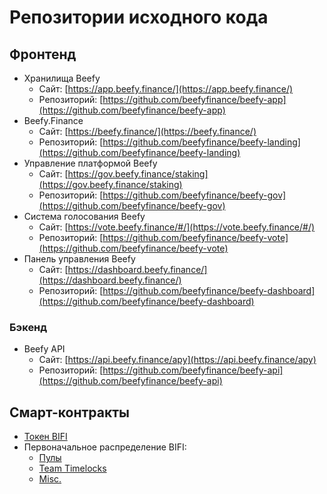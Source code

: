 # Репозитории исходного кода

## Фронтенд

* Хранилища Beefy
  * Сайт: [https://app.beefy.finance/](https://app.beefy.finance/)
  * Репозиторий: [https://github.com/beefyfinance/beefy-app](https://github.com/beefyfinance/beefy-app)
* Beefy.Finance
  * Сайт: [https://beefy.finance/](https://beefy.finance/)
  * Репозиторий: [https://github.com/beefyfinance/beefy-landing](https://github.com/beefyfinance/beefy-landing)
* Управление платформой Beefy
  * Сайт: [https://gov.beefy.finance/staking](https://gov.beefy.finance/staking)
  * Репозиторий: [https://github.com/beefyfinance/beefy-gov](https://github.com/beefyfinance/beefy-gov)
* Система голосования Beefy
  * Сайт: [https://vote.beefy.finance/#/](https://vote.beefy.finance/#/)
  * Репозиторий: [https://github.com/beefyfinance/beefy-vote](https://github.com/beefyfinance/beefy-vote)
* Панель управления Beefy
  * Сайт: [https://dashboard.beefy.finance/](https://dashboard.beefy.finance/)
  * Репозиторий: [https://github.com/beefyfinance/beefy-dashboard](https://github.com/beefyfinance/beefy-dashboard)

### Бэкенд

* Beefy API
  * Сайт: [https://api.beefy.finance/apy](https://api.beefy.finance/apy)
  * Репозиторий: [https://github.com/beefyfinance/beefy-api](https://github.com/beefyfinance/beefy-api)

## Смарт-контракты

* [Токен BIFI](https://github.com/beefyfinance/beefy-protocol/tree/master/token)
* Первоначальное распределение BIFI:
  * [Пулы](https://github.com/beefyfinance/beefy-protocol/tree/master/pools)
  * [Team Timelocks](https://github.com/beefyfinance/beefy-protocol/tree/master/timelocks)
  * [Misc.](https://github.com/beefyfinance/beefy-protocol/tree/master/contracts)
